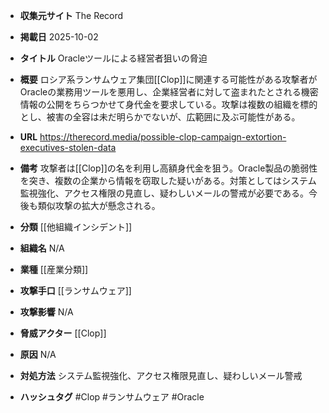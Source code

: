 - **収集元サイト**
The Record

- **掲載日**
2025-10-02

- **タイトル**
Oracleツールによる経営者狙いの脅迫

- **概要**
ロシア系ランサムウェア集団[[Clop]]に関連する可能性がある攻撃者がOracleの業務用ツールを悪用し、企業経営者に対して盗まれたとされる機密情報の公開をちらつかせて身代金を要求している。攻撃は複数の組織を標的とし、被害の全容は未だ明らかでないが、広範囲に及ぶ可能性がある。

- **URL**
https://therecord.media/possible-clop-campaign-extortion-executives-stolen-data

- **備考**
攻撃者は[[Clop]]の名を利用し高額身代金を狙う。Oracle製品の脆弱性を突き、複数の企業から情報を窃取した疑いがある。対策としてはシステム監視強化、アクセス権限の見直し、疑わしいメールの警戒が必要である。今後も類似攻撃の拡大が懸念される。

- **分類**
[[他組織インシデント]]

- **組織名**
N/A

- **業種**
[[産業分類]]

- **攻撃手口**
[[ランサムウェア]]

- **攻撃影響**
N/A

- **脅威アクター**
[[Clop]]

- **原因**
N/A

- **対処方法**
システム監視強化、アクセス権限見直し、疑わしいメール警戒

- **ハッシュタグ**
#Clop #ランサムウェア #Oracle
